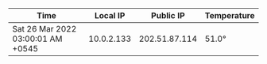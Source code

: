 | Time     | Local IP | Public IP | Temperature |
| ----------- | ----------- | ----------- | ----------- |
| Sat 26 Mar 2022 03:00:01 AM +0545      | 10.0.2.133     | 202.51.87.114  | 51.0° |
